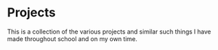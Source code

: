# Projects
This is a collection of the various projects and similar such things
I have made throughout school and on my own time.

